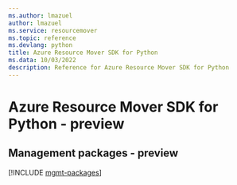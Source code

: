 ```yaml
---
ms.author: lmazuel
author: lmazuel
ms.service: resourcemover
ms.topic: reference
ms.devlang: python
title: Azure Resource Mover SDK for Python
ms.data: 10/03/2022
description: Reference for Azure Resource Mover SDK for Python
---
```

# Azure Resource Mover SDK for Python - preview

## Management packages - preview
[!INCLUDE [mgmt-packages](resource-mover-mgmt-index.md)]